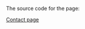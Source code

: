 
The source code for the page: <br>

[Contact page](https://www.mplighting.com/Contact/Reps.aspx)<br>

